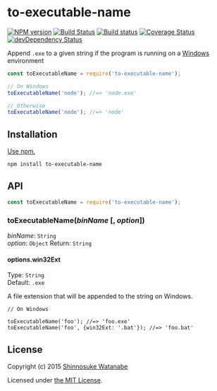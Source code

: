 # to-executable-name

[![NPM version](https://img.shields.io/npm/v/to-executable-name.svg)](https://www.npmjs.com/package/to-executable-name)
[![Build Status](https://travis-ci.org/shinnn/to-executable-name.svg?branch=master)](https://travis-ci.org/shinnn/to-executable-name)
[![Build status](https://ci.appveyor.com/api/projects/status/tesr30vmgccrb138?svg=true)](https://ci.appveyor.com/project/ShinnosukeWatanabe/to-executable-name)
[![Coverage Status](https://img.shields.io/coveralls/shinnn/to-executable-name.svg)](https://coveralls.io/r/shinnn/to-executable-name)
[![devDependency Status](https://img.shields.io/david/dev/shinnn/to-executable-name.svg)](https://david-dm.org/shinnn/to-executable-name#info=devDependencies)

Append `.exe` to a given string if the program is running on a [Windows](http://windows.microsoft.com/) environment

```javascript
const toExecutableName = require('to-executable-name');

// On Windows
toExecutableName('node'); //=> 'node.exe'

// Otherwise
toExecutableName('node'); //=> 'node'
```

## Installation

[Use npm.](https://docs.npmjs.com/cli/install)

```
npm install to-executable-name
```

## API

```javascript
const toExecutableName = require('to-executable-name');
```

### toExecutableName(*binName* [, *option*])

*binName*: `String`  
*option*: `Object`
Return: `String`

#### options.win32Ext

Type: `String`  
Default: `.exe`

A file extension that will be appended to the string on Windows.

```javascipt
// On Windows

toExecutableName('foo'); //=> 'foo.exe'
toExecutableName('foo', {win32Ext: '.bat'}); //=> 'foo.bat'
```

## License

Copyright (c) 2015 [Shinnosuke Watanabe](https://github.com/shinnn)

Licensed under [the MIT License](./LICENSE).
